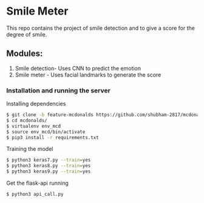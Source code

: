 # Smile Meter

This repo contains the project of smile detection and to give a score for the degree of smile. 

## Modules:

1.  Smile detection- Uses CNN to predict the emotion
2.  Smile meter    - Uses facial landmarks to generate the score  

### Installation and running the server

Installing dependencies

```sh
$ git clone -b feature-mcdonalds https://github.com/shubham-2817/mcdonalds.git
$ cd mcdonalds/
$ virtualenv env_mcd
$ source env_mcd/bin/activate
$ pip3 install -r requirements.txt
```

Training the model
```sh
$ python3 keras7.py --train=yes
$ python3 keras8.py --train=yes
$ python3 keras9.py --train=yes
```


Get the flask-api running
```sh
$ python3 api_call.py
```

